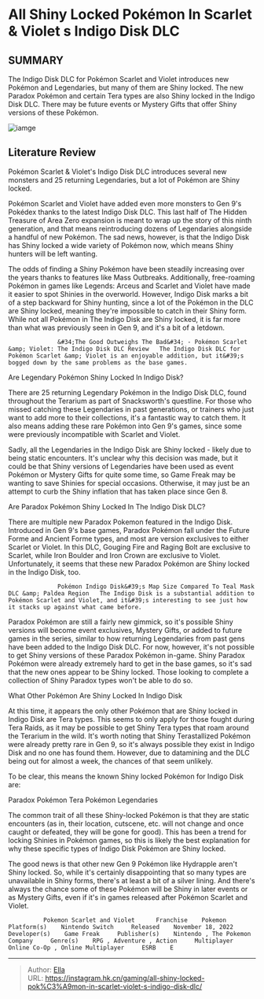 # All Shiny Locked Pokémon In Scarlet &amp; Violet s Indigo Disk DLC


## SUMMARY 



  The Indigo Disk DLC for Pokémon Scarlet and Violet introduces new Pokémon and Legendaries, but many of them are Shiny locked.   The new Paradox Pokémon and certain Tera types are also Shiny locked in the Indigo Disk DLC.   There may be future events or Mystery Gifts that offer Shiny versions of these Pokémon.  

![iamge](https://static1.srcdn.com/wordpress/wp-content/uploads/2023/12/_1-all-shiny-locked-pok-mon-in-scarlet-violet-s-indigo-disk-dlc.jpg)

## Literature Review

Pokémon Scarlet &amp; Violet&#39;s Indigo Disk DLC introduces several new monsters and 25 returning Legendaries, but a lot of Pokémon are Shiny locked.




Pokémon Scarlet and Violet have added even more monsters to Gen 9&#39;s Pokédex thanks to the latest Indigo Disk DLC. This last half of The Hidden Treasure of Area Zero expansion is meant to wrap up the story of this ninth generation, and that means reintroducing dozens of Legendaries alongside a handful of new Pokémon. The sad news, however, is that the Indigo Disk has Shiny locked a wide variety of Pokémon now, which means Shiny hunters will be left wanting.




The odds of finding a Shiny Pokémon have been steadily increasing over the years thanks to features like Mass Outbreaks. Additionally, free-roaming Pokémon in games like Legends: Arceus and Scarlet and Violet have made it easier to spot Shinies in the overworld. However, Indigo Disk marks a bit of a step backward for Shiny hunting, since a lot of the Pokémon in the DLC are Shiny locked, meaning they&#39;re impossible to catch in their Shiny form. While not all Pokémon in The Indigo Disk are Shiny locked, it is far more than what was previously seen in Gen 9, and it&#39;s a bit of a letdown.

                  &#34;The Good Outweighs The Bad&#34; - Pokémon Scarlet &amp; Violet: The Indigo Disk DLC Review   The Indigo Disk DLC for Pokémon Scarlet &amp; Violet is an enjoyable addition, but it&#39;s bogged down by the same problems as the base games.   


 Are Legendary Pokémon Shiny Locked In Indigo Disk? 
          




There are 25 returning Legendary Pokémon in the Indigo Disk DLC, found throughout the Terarium as part of Snacksworth&#39;s questline. For those who missed catching these Legendaries in past generations, or trainers who just want to add more to their collections, it&#39;s a fantastic way to catch them. It also means adding these rare Pokémon into Gen 9&#39;s games, since some were previously incompatible with Scarlet and Violet.

Sadly, all the Legendaries in the Indigo Disk are Shiny locked - likely due to being static encounters. It&#39;s unclear why this decision was made, but it could be that Shiny versions of Legendaries have been used as event Pokémon or Mystery Gifts for quite some time, so Game Freak may be wanting to save Shinies for special occasions. Otherwise, it may just be an attempt to curb the Shiny inflation that has taken place since Gen 8.



 Are Paradox Pokémon Shiny Locked In The Indigo Disk DLC? 
          




There are multiple new Paradox Pokemon featured in the Indigo Disk. Introduced in Gen 9&#39;s base games, Paradox Pokémon fall under the Future Forme and Ancient Forme types, and most are version exclusives to either Scarlet or Violet. In this DLC, Gouging Fire and Raging Bolt are exclusive to Scarlet, while Iron Boulder and Iron Crown are exclusive to Violet. Unfortunately, it seems that these new Paradox Pokémon are Shiny locked in the Indigo Disk, too.

                  Pokémon Indigo Disk&#39;s Map Size Compared To Teal Mask DLC &amp; Paldea Region   The Indigo Disk is a substantial addition to Pokémon Scarlet and Violet, and it&#39;s interesting to see just how it stacks up against what came before.   

Paradox Pokémon are still a fairly new gimmick, so it&#39;s possible Shiny versions will become event exclusives, Mystery Gifts, or added to future games in the series, similar to how returning Legendaries from past gens have been added to the Indigo Disk DLC. For now, however, it&#39;s not possible to get Shiny versions of these Paradox Pokémon in-game. Shiny Paradox Pokémon were already extremely hard to get in the base games, so it&#39;s sad that the new ones appear to be Shiny locked. Those looking to complete a collection of Shiny Paradox types won&#39;t be able to do so.






 What Other Pokémon Are Shiny Locked In Indigo Disk 
          

At this time, it appears the only other Pokémon that are Shiny locked in Indigo Disk are Tera types. This seems to only apply for those fought during Tera Raids, as it may be possible to get Shiny Tera types that roam around the Terarium in the wild. It&#39;s worth noting that Shiny Terastallized Pokémon were already pretty rare in Gen 9, so it&#39;s always possible they exist in Indigo Disk and no one has found them. However, due to datamining and the DLC being out for almost a week, the chances of that seem unlikely.

To be clear, this means the known Shiny locked Pokémon for Indigo Disk are:

  Paradox Pokémon   Tera Pokémon   Legendaries  

The common trait of all these Shiny-locked Pokémon is that they are static encounters (as in, their location, cutscene, etc. will not change and once caught or defeated, they will be gone for good). This has been a trend for locking Shinies in Pokémon games, so this is likely the best explanation for why these specific types of Indigo Disk Pokémon are Shiny locked.




The good news is that other new Gen 9 Pokémon like Hydrapple aren&#39;t Shiny locked. So, while it&#39;s certainly disappointing that so many types are unavailable in Shiny forms, there&#39;s at least a bit of a silver lining. And there&#39;s always the chance some of these Pokémon will be Shiny in later events or as Mystery Gifts, even if it&#39;s in games released after Pokémon Scarlet and Violet.

              Pokemon Scarlet and Violet      Franchise    Pokemon     Platform(s)    Nintendo Switch     Released    November 18, 2022     Developer(s)    Game Freak     Publisher(s)    Nintendo , The Pokemon Company     Genre(s)    RPG , Adventure , Action     Multiplayer    Online Co-Op , Online Multiplayer     ESRB    E      


---

> Author: [Ella](https://instagram.hk.cn/)  
> URL: https://instagram.hk.cn/gaming/all-shiny-locked-pok%C3%A9mon-in-scarlet-violet-s-indigo-disk-dlc/  

